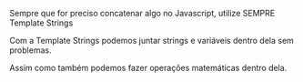Sempre que for preciso concatenar algo no Javascript, utilize SEMPRE Template Strings

Com a Template Strings podemos juntar strings e variáveis dentro dela sem problemas.

Assim como também podemos fazer operações matemáticas dentro dela.
